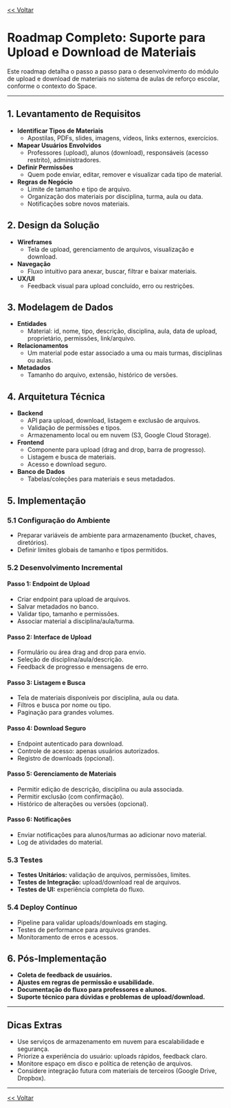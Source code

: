 [<< Voltar](https://github.com/git-GMHammes/conquista/blob/main/README.md)

# Roadmap Completo: Suporte para Upload e Download de Materiais

Este roadmap detalha o passo a passo para o desenvolvimento do módulo de upload e download de materiais no sistema de aulas de reforço escolar, conforme o contexto do Space.

---

## 1. Levantamento de Requisitos

- **Identificar Tipos de Materiais**
  - Apostilas, PDFs, slides, imagens, vídeos, links externos, exercícios.
- **Mapear Usuários Envolvidos**
  - Professores (upload), alunos (download), responsáveis (acesso restrito), administradores.
- **Definir Permissões**
  - Quem pode enviar, editar, remover e visualizar cada tipo de material.
- **Regras de Negócio**
  - Limite de tamanho e tipo de arquivo.
  - Organização dos materiais por disciplina, turma, aula ou data.
  - Notificações sobre novos materiais.

## 2. Design da Solução

- **Wireframes**
  - Tela de upload, gerenciamento de arquivos, visualização e download.
- **Navegação**
  - Fluxo intuitivo para anexar, buscar, filtrar e baixar materiais.
- **UX/UI**
  - Feedback visual para upload concluído, erro ou restrições.

## 3. Modelagem de Dados

- **Entidades**
  - Material: id, nome, tipo, descrição, disciplina, aula, data de upload, proprietário, permissões, link/arquivo.
- **Relacionamentos**
  - Um material pode estar associado a uma ou mais turmas, disciplinas ou aulas.
- **Metadados**
  - Tamanho do arquivo, extensão, histórico de versões.

## 4. Arquitetura Técnica

- **Backend**
  - API para upload, download, listagem e exclusão de arquivos.
  - Validação de permissões e tipos.
  - Armazenamento local ou em nuvem (S3, Google Cloud Storage).
- **Frontend**
  - Componente para upload (drag and drop, barra de progresso).
  - Listagem e busca de materiais.
  - Acesso e download seguro.
- **Banco de Dados**
  - Tabelas/coleções para materiais e seus metadados.

## 5. Implementação

### 5.1 Configuração do Ambiente

- Preparar variáveis de ambiente para armazenamento (bucket, chaves, diretórios).
- Definir limites globais de tamanho e tipos permitidos.

### 5.2 Desenvolvimento Incremental

#### Passo 1: Endpoint de Upload

- Criar endpoint para upload de arquivos.
- Salvar metadados no banco.
- Validar tipo, tamanho e permissões.
- Associar material a disciplina/aula/turma.

#### Passo 2: Interface de Upload

- Formulário ou área drag and drop para envio.
- Seleção de disciplina/aula/descrição.
- Feedback de progresso e mensagens de erro.

#### Passo 3: Listagem e Busca

- Tela de materiais disponíveis por disciplina, aula ou data.
- Filtros e busca por nome ou tipo.
- Paginação para grandes volumes.

#### Passo 4: Download Seguro

- Endpoint autenticado para download.
- Controle de acesso: apenas usuários autorizados.
- Registro de downloads (opcional).

#### Passo 5: Gerenciamento de Materiais

- Permitir edição de descrição, disciplina ou aula associada.
- Permitir exclusão (com confirmação).
- Histórico de alterações ou versões (opcional).

#### Passo 6: Notificações

- Enviar notificações para alunos/turmas ao adicionar novo material.
- Log de atividades do material.

### 5.3 Testes

- **Testes Unitários:** validação de arquivos, permissões, limites.
- **Testes de Integração:** upload/download real de arquivos.
- **Testes de UI:** experiência completa do fluxo.

### 5.4 Deploy Contínuo

- Pipeline para validar uploads/downloads em staging.
- Testes de performance para arquivos grandes.
- Monitoramento de erros e acessos.

## 6. Pós-Implementação

- **Coleta de feedback de usuários.**
- **Ajustes em regras de permissão e usabilidade.**
- **Documentação do fluxo para professores e alunos.**
- **Suporte técnico para dúvidas e problemas de upload/download.**

---

## Dicas Extras

- Use serviços de armazenamento em nuvem para escalabilidade e segurança.
- Priorize a experiência do usuário: uploads rápidos, feedback claro.
- Monitore espaço em disco e política de retenção de arquivos.
- Considere integração futura com materiais de terceiros (Google Drive, Dropbox).

---

[<< Voltar](https://github.com/git-GMHammes/conquista/blob/main/README.md)